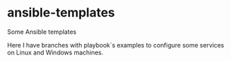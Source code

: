 # ansible-templates
Some Ansible templates 

Here I have branches with playbook`s examples to configure some services on Linux and Windows machines.
